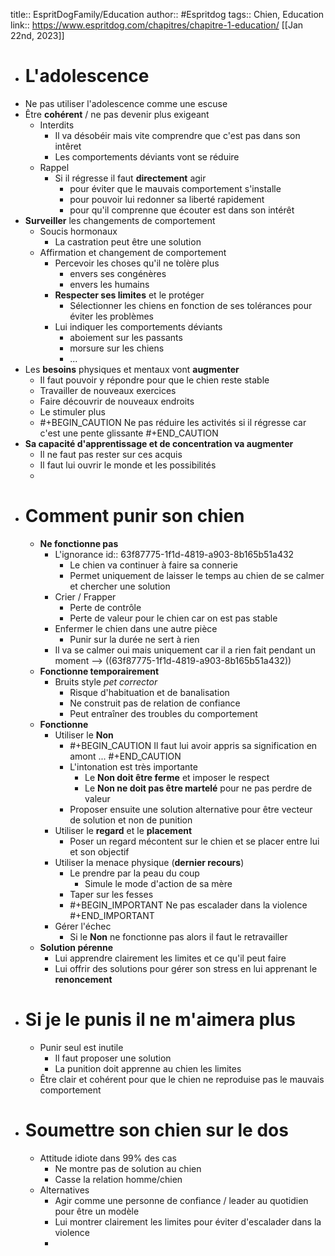 title:: EspritDogFamily/Education
author:: #Espritdog 
tags:: Chien, Education
link:: https://www.espritdog.com/chapitres/chapitre-1-education/
[[Jan 22nd, 2023]]

- # L'adolescence
- Ne pas utiliser l'adolescence comme une escuse
- Être **cohérent** / ne pas devenir plus exigeant
	- Interdits
		- Il va désobéir mais vite comprendre que c'est pas dans son intêret
		- Les comportements déviants vont se réduire
	- Rappel
		- Si il régresse il faut **directement** agir
			- pour éviter que le mauvais comportement s'installe
			- pour pouvoir lui redonner sa liberté rapidement
			- pour qu'il comprenne que écouter est dans son intérêt
- **Surveiller** les changements de comportement
	- Soucis hormonaux
		- La castration peut être une solution
	- Affirmation et changement de comportement
		- Percevoir les choses qu'il ne tolère plus
			- envers ses congénères
			- envers les humains
		- **Respecter ses limites** et le protéger
			- Sélectionner les chiens en fonction de ses tolérances pour éviter les problèmes
		- Lui indiquer les comportements déviants
			- aboiement sur les passants
			- morsure sur les chiens
			- ...
- Les **besoins** physiques et mentaux vont **augmenter**
	- Il faut pouvoir y répondre pour que le chien reste stable
	- Travailler de nouveaux exercices
	- Faire découvrir de nouveaux endroits
	- Le stimuler plus
	- #+BEGIN_CAUTION
	  Ne pas réduire les activités si il régresse car c'est une pente glissante
	  #+END_CAUTION
- **Sa capacité d'apprentissage et de concentration va augmenter**
	- Il ne faut pas rester sur ces acquis
	- Il faut lui ouvrir le monde et les possibilités
	-
- # Comment punir son chien
	- **Ne fonctionne pas**
		- L'ignorance
		  id:: 63f87775-1f1d-4819-a903-8b165b51a432
			- Le chien va continuer à faire sa connerie
			- Permet uniquement de laisser le temps au chien de se calmer et chercher une solution
		- Crier / Frapper
			- Perte de contrôle
			- Perte de valeur pour le chien car on est pas stable
		- Enfermer le chien dans une autre pièce
			- Punir sur la durée ne sert à rien
		- Il va se calmer oui mais uniquement car il a rien fait pendant un moment --> ((63f87775-1f1d-4819-a903-8b165b51a432))
	- **Fonctionne temporairement**
		- Bruits style *pet corrector*
			- Risque d'habituation et de banalisation
			- Ne construit pas de relation de confiance
			- Peut entraîner des troubles du comportement
	- **Fonctionne**
		- Utiliser le **Non**
			- #+BEGIN_CAUTION
			   Il faut lui avoir appris sa signification en amont ...
			  #+END_CAUTION
			- L'intonation est très importante
				- Le **Non doit être ferme** et imposer le respect
				- Le **Non ne doit pas être martelé** pour ne pas perdre de valeur
			- Proposer ensuite une solution alternative pour être vecteur de solution et non de punition
		- Utiliser le **regard** et le **placement**
			- Poser un regard mécontent sur le chien et se placer entre lui et son objectif
		- Utiliser la menace physique (**dernier recours**)
			- Le prendre par la peau du coup
				- Simule le mode d'action de sa mère
			- Taper sur les fesses
			- #+BEGIN_IMPORTANT
			  Ne pas escalader dans la violence
			  #+END_IMPORTANT
		- Gérer l'échec
			- Si le **Non** ne fonctionne pas alors il faut le retravailler
	- **Solution pérenne**
		- Lui apprendre clairement les limites et ce qu'il peut faire
		- Lui offrir des solutions pour gérer son stress en lui apprenant le **renoncement**
- # Si je le punis il ne m'aimera plus
	- Punir seul est inutile
		- Il faut proposer une solution
		- La punition doit apprenne au chien les limites
	- Être clair et cohérent pour que le chien ne reproduise pas le mauvais comportement
- # Soumettre son chien sur le dos
	- Attitude idiote dans 99% des cas
		- Ne montre pas de solution au chien
		- Casse la relation homme/chien
	- Alternatives
		- Agir comme une personne de confiance / leader au quotidien pour être un modèle
		- Lui montrer clairement les limites pour éviter d'escalader dans la violence
		-